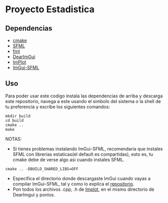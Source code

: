# Proyecto Estadistica


## Dependencias
* [cmake](https://cmake.org/)
* [SFML](https://github.com/SFML/SFML)
* [fmt](https://github.com/fmtlib/fmt)
* [DearImGui](https://github.com/ocornut/imgui)
* [ImPlot](https://github.com/epezent/implot)
* [ImGui-SFML](https://github.com/eliasdaler/imgui-sfml)

## Uso
Para poder usar este codigo instala las dependencias de arriba y descarga este repositorio, navega a este usando el simbolo del sistema o la shell de tu preferencia y escribe los siguientes comandos:

```
mkdir build
cd build
cmake ..
make
```

NOTAS:
* Si tienes problemas instalando ImGui-SFML, recomendaria que instales SFML con librerias estaticas(el default es compartidas), esto es, tu cmake debe de verse algo asi cuando instales SFML.
```
cmake .. -DBUILD_SHARED_LIBS=OFF
```
* Especifica el directorio donde descargaste ImGui cuando vayas a compilar ImGui-SFML, tal y como lo explica el [repositorio](https://github.com/eliasdaler/imgui-sfml).
* Pon todos los archivos .cpp, .h de [Implot](https://github.com/epezent/implot), en el mismo directorio de DearImgui y ponlos. 
